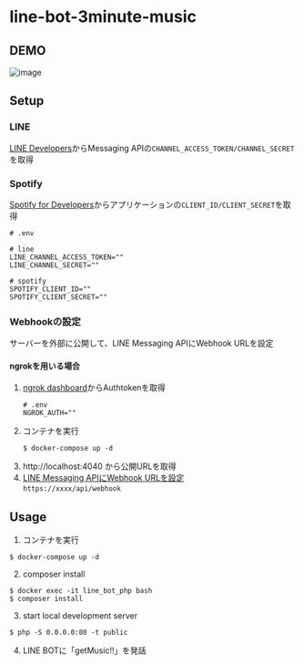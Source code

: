 # line-bot-3minute-music

## DEMO
![image](https://user-images.githubusercontent.com/39284992/122329816-06f47100-cf6d-11eb-813a-4a3bcc962141.gif)  

## Setup
### LINE
[LINE Developers](
https://developers.line.biz/ja/docs/messaging-api/getting-started/)からMessaging APIの`CHANNEL_ACCESS_TOKEN/CHANNEL_SECRET`を取得  

### Spotify
[Spotify for Developers](https://developer.spotify.com/dashboard/)からアプリケーションの`CLIENT_ID/CLIENT_SECRET`を取得

```
# .env

# line
LINE_CHANNEL_ACCESS_TOKEN=""
LINE_CHANNEL_SECRET=""

# spotify
SPOTIFY_CLIENT_ID=""
SPOTIFY_CLIENT_SECRET=""
```

### Webhookの設定

サーバーを外部に公開して、LINE Messaging APIにWebhook URLを設定
#### ngrokを用いる場合
1. [ngrok dashboard](https://dashboard.ngrok.com/get-started/your-authtoken)からAuthtokenを取得  
    ```
    # .env
    NGROK_AUTH=""
    ```
2. コンテナを実行
    ```
    $ docker-compose up -d
    ```
3. http://localhost:4040 から公開URLを取得
4. [LINE Messaging APIにWebhook URLを設定](https://developers.line.biz/ja/docs/messaging-api/building-bot/#setting-webhook-url)<br>`https://xxxx/api/webhook`


## Usage
1. コンテナを実行
```
$ docker-compose up -d
```
2. composer install
```
$ docker exec -it line_bot_php bash
$ composer install
```
3. start local development server  
```
$ php -S 0.0.0.0:80 -t public
```
4. LINE BOTに「getMusic!!」を発話
